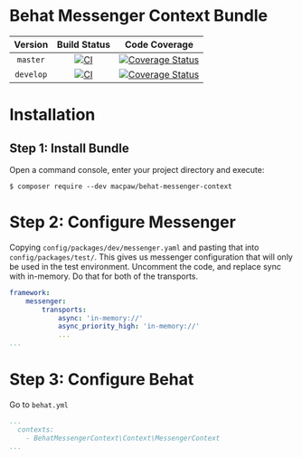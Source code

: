 Behat Messenger Context Bundle
=================================

| Version | Build Status | Code Coverage |
|:---------:|:-------------:|:-----:|
| `master`| [![CI][master Build Status Image]][master Build Status] | [![Coverage Status][master Code Coverage Image]][master Code Coverage] |
| `develop`| [![CI][develop Build Status Image]][develop Build Status] | [![Coverage Status][develop Code Coverage Image]][develop Code Coverage] |

Installation
============

Step 1: Install Bundle
----------------------------------
Open a command console, enter your project directory and execute:

```console
$ composer require --dev macpaw/behat-messenger-context
```

Step 2: Configure Messenger
=============
Copying `config/packages/dev/messenger.yaml` and pasting that into `config/packages/test/`. This gives us messenger configuration that will only be used in the test environment. Uncomment the code, and replace sync with in-memory. Do that for both of the transports.

```yaml
framework:
    messenger:
        transports:
            async: 'in-memory://'
            async_priority_high: 'in-memory://'
            ...
...
```


Step 3: Configure Behat
=============
Go to `behat.yml`

```yaml
...
  contexts:
    - BehatMessengerContext\Context\MessengerContext
...
```

[master Build Status]: https://github.com/macpaw/BehatMessengerContext/actions?query=workflow%3ACI+branch%3Amaster
[master Build Status Image]: https://github.com/macpaw/BehatMessengerContext/workflows/CI/badge.svg?branch=master
[develop Build Status]: https://github.com/macpaw/BehatMessengerContext/actions?query=workflow%3ACI+branch%3Adevelop
[develop Build Status Image]: https://github.com/macpaw/BehatMessengerContext/workflows/CI/badge.svg?branch=develop
[master Code Coverage]: https://codecov.io/gh/macpaw/BehatMessengerContext/branch/master
[master Code Coverage Image]: https://img.shields.io/codecov/c/github/macpaw/BehatMessengerContext/master?logo=codecov
[develop Code Coverage]: https://codecov.io/gh/macpaw/BehatMessengerContext/branch/develop
[develop Code Coverage Image]: https://img.shields.io/codecov/c/github/macpaw/BehatMessengerContext/develop?logo=codecov
